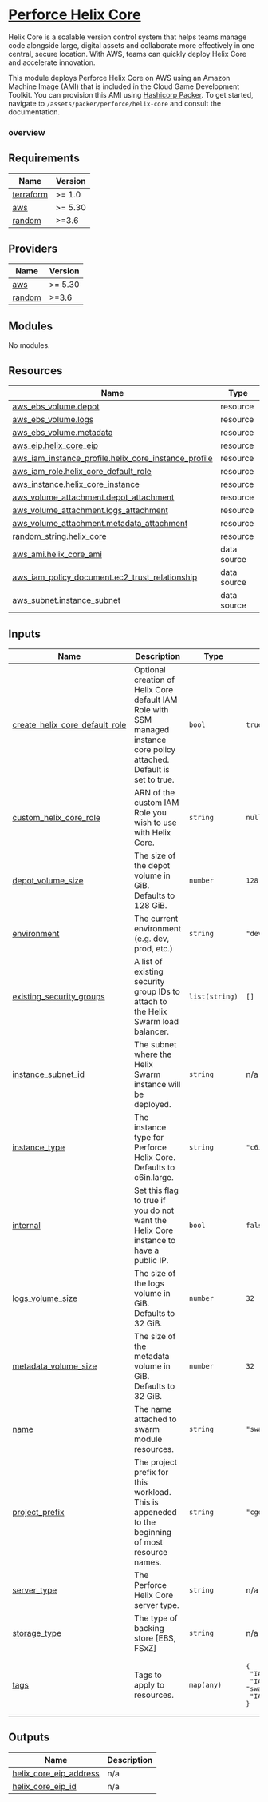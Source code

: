 # [Perforce Helix Core](https://www.perforce.com/products/helix-core/aws)

Helix Core is a scalable version control system that helps teams manage code alongside large, digital assets and collaborate more effectively in one central, secure location. With AWS, teams can quickly deploy Helix Core and accelerate innovation.

This module deploys Perforce Helix Core on AWS using an Amazon Machine Image (AMI) that is included in the Cloud Game Development Toolkit. You can provision this AMI using [Hashicorp Packer](https://www.packer.io/). To get started, navigate to `/assets/packer/perforce/helix-core` and consult the documentation.


### overview

<!-- BEGINNING OF PRE-COMMIT-TERRAFORM DOCS HOOK -->
## Requirements

| Name | Version |
|------|---------|
| <a name="requirement_terraform"></a> [terraform](#requirement\_terraform) | >= 1.0 |
| <a name="requirement_aws"></a> [aws](#requirement\_aws) | >= 5.30 |
| <a name="requirement_random"></a> [random](#requirement\_random) | >=3.6 |

## Providers

| Name | Version |
|------|---------|
| <a name="provider_aws"></a> [aws](#provider\_aws) | >= 5.30 |
| <a name="provider_random"></a> [random](#provider\_random) | >=3.6 |

## Modules

No modules.

## Resources

| Name | Type |
|------|------|
| [aws_ebs_volume.depot](https://registry.terraform.io/providers/hashicorp/aws/latest/docs/resources/ebs_volume) | resource |
| [aws_ebs_volume.logs](https://registry.terraform.io/providers/hashicorp/aws/latest/docs/resources/ebs_volume) | resource |
| [aws_ebs_volume.metadata](https://registry.terraform.io/providers/hashicorp/aws/latest/docs/resources/ebs_volume) | resource |
| [aws_eip.helix_core_eip](https://registry.terraform.io/providers/hashicorp/aws/latest/docs/resources/eip) | resource |
| [aws_iam_instance_profile.helix_core_instance_profile](https://registry.terraform.io/providers/hashicorp/aws/latest/docs/resources/iam_instance_profile) | resource |
| [aws_iam_role.helix_core_default_role](https://registry.terraform.io/providers/hashicorp/aws/latest/docs/resources/iam_role) | resource |
| [aws_instance.helix_core_instance](https://registry.terraform.io/providers/hashicorp/aws/latest/docs/resources/instance) | resource |
| [aws_volume_attachment.depot_attachment](https://registry.terraform.io/providers/hashicorp/aws/latest/docs/resources/volume_attachment) | resource |
| [aws_volume_attachment.logs_attachment](https://registry.terraform.io/providers/hashicorp/aws/latest/docs/resources/volume_attachment) | resource |
| [aws_volume_attachment.metadata_attachment](https://registry.terraform.io/providers/hashicorp/aws/latest/docs/resources/volume_attachment) | resource |
| [random_string.helix_core](https://registry.terraform.io/providers/hashicorp/random/latest/docs/resources/string) | resource |
| [aws_ami.helix_core_ami](https://registry.terraform.io/providers/hashicorp/aws/latest/docs/data-sources/ami) | data source |
| [aws_iam_policy_document.ec2_trust_relationship](https://registry.terraform.io/providers/hashicorp/aws/latest/docs/data-sources/iam_policy_document) | data source |
| [aws_subnet.instance_subnet](https://registry.terraform.io/providers/hashicorp/aws/latest/docs/data-sources/subnet) | data source |

## Inputs

| Name | Description | Type | Default | Required |
|------|-------------|------|---------|:--------:|
| <a name="input_create_helix_core_default_role"></a> [create\_helix\_core\_default\_role](#input\_create\_helix\_core\_default\_role) | Optional creation of Helix Core default IAM Role with SSM managed instance core policy attached. Default is set to true. | `bool` | `true` | no |
| <a name="input_custom_helix_core_role"></a> [custom\_helix\_core\_role](#input\_custom\_helix\_core\_role) | ARN of the custom IAM Role you wish to use with Helix Core. | `string` | `null` | no |
| <a name="input_depot_volume_size"></a> [depot\_volume\_size](#input\_depot\_volume\_size) | The size of the depot volume in GiB. Defaults to 128 GiB. | `number` | `128` | no |
| <a name="input_environment"></a> [environment](#input\_environment) | The current environment (e.g. dev, prod, etc.) | `string` | `"dev"` | no |
| <a name="input_existing_security_groups"></a> [existing\_security\_groups](#input\_existing\_security\_groups) | A list of existing security group IDs to attach to the Helix Swarm load balancer. | `list(string)` | `[]` | no |
| <a name="input_instance_subnet_id"></a> [instance\_subnet\_id](#input\_instance\_subnet\_id) | The subnet where the Helix Swarm instance will be deployed. | `string` | n/a | yes |
| <a name="input_instance_type"></a> [instance\_type](#input\_instance\_type) | The instance type for Perforce Helix Core. Defaults to c6in.large. | `string` | `"c6in.large"` | no |
| <a name="input_internal"></a> [internal](#input\_internal) | Set this flag to true if you do not want the Helix Core instance to have a public IP. | `bool` | `false` | no |
| <a name="input_logs_volume_size"></a> [logs\_volume\_size](#input\_logs\_volume\_size) | The size of the logs volume in GiB. Defaults to 32 GiB. | `number` | `32` | no |
| <a name="input_metadata_volume_size"></a> [metadata\_volume\_size](#input\_metadata\_volume\_size) | The size of the metadata volume in GiB. Defaults to 32 GiB. | `number` | `32` | no |
| <a name="input_name"></a> [name](#input\_name) | The name attached to swarm module resources. | `string` | `"swarm"` | no |
| <a name="input_project_prefix"></a> [project\_prefix](#input\_project\_prefix) | The project prefix for this workload. This is appeneded to the beginning of most resource names. | `string` | `"cgd"` | no |
| <a name="input_server_type"></a> [server\_type](#input\_server\_type) | The Perforce Helix Core server type. | `string` | n/a | yes |
| <a name="input_storage_type"></a> [storage\_type](#input\_storage\_type) | The type of backing store [EBS, FSxZ] | `string` | n/a | yes |
| <a name="input_tags"></a> [tags](#input\_tags) | Tags to apply to resources. | `map(any)` | <pre>{<br>  "IAC_MANAGEMENT": "CGD-Toolkit",<br>  "IAC_MODULE": "swarm",<br>  "IAC_PROVIDER": "Terraform"<br>}</pre> | no |

## Outputs

| Name | Description |
|------|-------------|
| <a name="output_helix_core_eip_address"></a> [helix\_core\_eip\_address](#output\_helix\_core\_eip\_address) | n/a |
| <a name="output_helix_core_eip_id"></a> [helix\_core\_eip\_id](#output\_helix\_core\_eip\_id) | n/a |
<!-- END OF PRE-COMMIT-TERRAFORM DOCS HOOK -->
